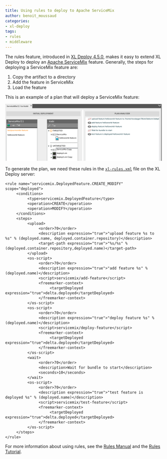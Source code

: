 ```yaml
---
title: Using rules to deploy to Apache ServiceMix
author: benoit_moussaud
categories:
- xl-deploy
tags:
- rules
- middleware
---
```


The rules feature, introduced in [XL Deploy 4.5.0](http://docs.xebialabs.com/product-version.html#/xl%20deploy/4.5.x), makes it easy to extend XL Deploy to deploy an [Apache ServiceMix](http://servicemix.apache.org/) feature. Generally, the steps for deploying a ServiceMix feature are:

1. Copy the artifact to a directory
1. Add the feature in ServiceMix
1. Load the feature

This is an example of a plan that will deploy a ServiceMix feature:

![Deployment to ServiceMix](/images/using-rules-to-deploy-to-apache-servicemix/servicemax-deployment-plan.png)

To generate the plan, we need these rules in the [`xl-rules.xml`](http://docs.xebialabs.com/releases/4.5/xl-deploy/rulesmanual.html#where-to-define-rules) file on the XL Deploy server:

	<rule name="servicemix.DeployedFeature.CREATE_MODIFY" scope="deployed">
		 <conditions>
			  <type>servicemix.DeployedFeature</type>
			  <operation>CREATE</operation>
			  <operation>MODIFY</operation>
		 </conditions>
		 <steps>
			  <upload>
				   <order>70</order>
				   <description expression="true">"upload feature %s to %s" % (deployed.name, deployed.container.repository)</description>
				   <target-path expression="true">"%s/%s" % (deployed.container.repository,deployed.name)</target-path>
			  </upload>
			  <os-script>
				   <order>70</order>
				   <description expression="true">"add feature %s" % (deployed.name)</description>
				   <script>servicemix/add-feature</script>
				   <freemarker-context>
						<targetDeployed expression="true">delta.deployed</targetDeployed>
				   </freemarker-context>
			  </os-script>
			  <os-script>
				   <order>70</order>
				   <description expression="true">"deploy feature %s" % (deployed.name)</description>
				   <script>servicemix/deploy-feature</script>
				   <freemarker-context>
						<targetDeployed expression="true">delta.deployed</targetDeployed>
				   </freemarker-context>
			  </os-script>
			  <wait>
				   <order>70</order>
				   <description>Wait for bundle to start</description>
				   <seconds>10</seconds>
			  </wait>
			  <os-script>
				   <order>70</order>
				   <description expression="true">"test feature is deployed %s" % (deployed.name)</description>
				   <script>servicemix/test-feature</script>
				   <freemarker-context>
						<targetDeployed expression="true">delta.deployed</targetDeployed>
				   </freemarker-context>
			  </os-script>
		 </steps>
	</rule>

For more information about using rules, see the [Rules Manual](http://docs.xebialabs.com/releases/latest/deployit/rulesmanual.html) and the [Rules Tutorial](http://docs.xebialabs.com/releases/latest/deployit/rulestutorial.html).
